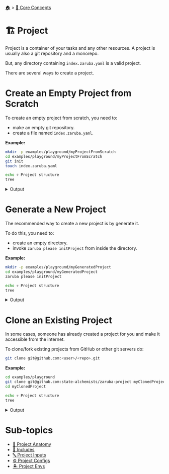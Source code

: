 <!--startTocHeader-->
[🏠](../../README.md) > [🧠 Core Concepts](../README.md)
# 🏗️ Project
<!--endTocHeader-->

Project is a container of your tasks and any other resources. A project is usually also a git repository and a monorepo.

But, any directory containing `index.zaruba.yaml` is a valid project.

There are several ways to create a project.

# Create an Empty Project from Scratch

To create an empty project from scratch, you need to:

* make an empty git repository.
* create a file named `index.zaruba.yaml`.

__Example:__

<!--startCode-->
```bash
mkdir -p examples/playground/myProjectFromScratch
cd examples/playground/myProjectFromScratch
git init
touch index.zaruba.yaml

echo 💀 Project structure
tree
```
 
<details>
<summary>Output</summary>
 
```````
Initialized empty Git repository in /home/gofrendi/zaruba/docs/examples/playground/myProjectFromScratch/.git/
💀 Project structure
.
└── index.zaruba.yaml

0 directories, 1 file
```````
</details>
<!--endCode-->

# Generate a New Project

The recommended way to create a new project is by generate it.

To do this, you need to:

* create an empty directory.
* invoke `zaruba please initProject` from inside the directory.

__Example:__

<!--startCode-->
```bash
mkdir -p examples/playground/myGeneratedProject
cd examples/playground/myGeneratedProject
zaruba please initProject

echo 💀 Project structure
tree
```
 
<details>
<summary>Output</summary>
 
```````
💀 🔎 Job Starting...
         Elapsed Time: 1.694µs
         Current Time: 11:16:06
💀 🏁 Running 🚧 initProject runner (Attempt 1 of 3) on /home/gofrendi/zaruba/docs/examples/playground/myGeneratedProject
💀    🚀 🚧 initProject          Initialized empty Git repository in /home/gofrendi/zaruba/docs/examples/playground/myGeneratedProject/.git/
💀    🚀 🚧 initProject          🎉🎉🎉
💀    🚀 🚧 initProject          Project created
💀 🎉 Successfully running 🚧 initProject runner (Attempt 1 of 3)
💀 🔎 Job Running...
         Elapsed Time: 16.587316ms
         Current Time: 11:16:06
💀 🎉 🎉🎉🎉🎉🎉🎉🎉🎉🎉🎉🎉
💀 🎉 Job Complete!!! 🎉🎉🎉
💀 🔥 Terminating
💀 🔎 Job Ended...
         Elapsed Time: 320.993168ms
         Current Time: 11:16:07
zaruba please initProject  
💀 Project structure
.
├── default.values.yaml
└── index.zaruba.yaml

0 directories, 2 files
```````
</details>
<!--endCode-->

# Clone an Existing Project

In some cases, someone has already created a project for you and make it accessible from the internet.

To clone/fork existing projects from GitHub or other git servers do:

```bash
git clone git@github.com:<user>/<repo>.git
```

__Example:__

<!--startCode-->
```bash
cd examples/playground
git clone git@github.com:state-alchemists/zaruba-project myClonedProject
cd myClonedProject

echo 💀 Project structure
tree
```
 
<details>
<summary>Output</summary>
 
```````
Cloning into 'myClonedProject'...
💀 Project structure
.
├── default.values.yaml
└── index.zaruba.yaml

0 directories, 2 files
```````
</details>
<!--endCode-->

<!--startTocSubTopic-->
# Sub-topics
* [🧬 Project Anatomy](project-anatomy.md)
* [🧳 Includes](includes.md)
* [🔤 Project Inputs](project-inputs.md)
* [⚙️ Project Configs](project-configs.md)
* [🏝️ Project Envs](project-envs.md)
<!--endTocSubTopic-->